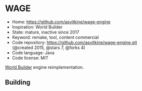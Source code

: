 # WAGE

- Home: https://github.com/asvitkine/wage-engine
- Inspiration: World Builder
- State: mature, inactive since 2017
- Keyword: remake, tool, content commercial
- Code repository: https://github.com/asvitkine/wage-engine.git (@created 2015, @stars 7, @forks 4)
- Code language: Java
- Code license: MIT

[World Builder](https://en.wikipedia.org/wiki/World_Builder) engine reimplementation.

## Building
